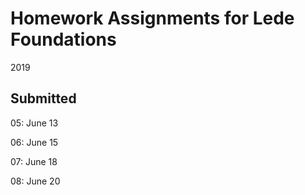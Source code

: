 # Homework Assignments for Lede Foundations

2019

## Submitted 

 05: June 13

 06: June 15

 07: June 18

 08: June 20
